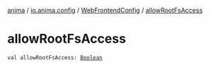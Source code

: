 [anima](../../index.md) / [io.anima.config](../index.md) / [WebFrontendConfig](index.md) / [allowRootFsAccess](./allow-root-fs-access.md)

# allowRootFsAccess

`val allowRootFsAccess: `[`Boolean`](https://kotlinlang.org/api/latest/jvm/stdlib/kotlin/-boolean/index.html)